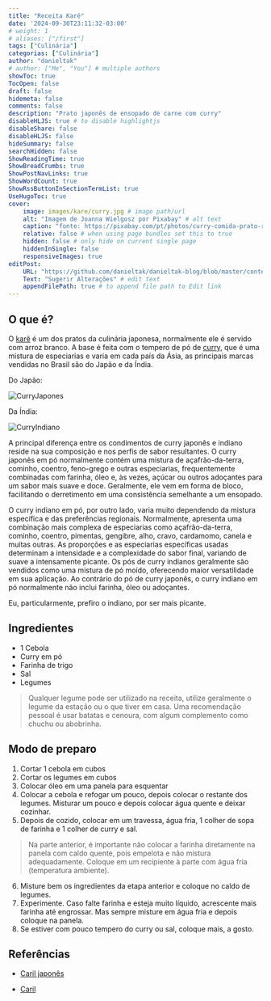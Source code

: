 ```yaml
---
title: "Receita Karê"
date: '2024-09-30T23:11:32-03:00'
# weight: 1
# aliases: ["/first"]
tags: ["Culinária"]
categorias: ["Culinária"]
author: "danieltak"
# author: ["Me", "You"] # multiple authors
showToc: true
TocOpen: false
draft: false
hidemeta: false
comments: false
description: "Prato japonês de ensopado de carne com curry"
disableHLJS: true # to disable highlightjs
disableShare: false
disableHLJS: false
hideSummary: false
searchHidden: false
ShowReadingTime: true
ShowBreadCrumbs: true
ShowPostNavLinks: true
ShowWordCount: true
ShowRssButtonInSectionTermList: true
UseHugoToc: true
cover:
    image: images/kare/curry.jpg # image path/url
    alt: "Imagem de Joanna Wielgosz por Pixabay" # alt text
    caption: "fonte: https://pixabay.com/pt/photos/curry-comida-prato-refei%C3%A7%C3%A3o-7249247/" # display caption under cover
    relative: false # when using page bundles set this to true
    hidden: false # only hide on current single page
    hiddenInSingle: false
    responsiveImages: true
editPost:
    URL: "https://github.com/danieltak/danieltak-blog/blob/master/content"
    Text: "Sugerir Alterações" # edit text
    appendFilePath: true # to append file path to Edit link
---
```



## O que é?

O [karê][Caril japonês] é um dos pratos da culinária japonesa, normalmente ele é servido com arroz branco. A base é feita com o tempero de pó de [curry][Caril], que é uma mistura de especiarias e varia em cada país da Ásia, as principais marcas vendidas no Brasil são do Japão e da Índia.

Do Japão:

![CurryJapones](/posts/images/kare/golden_curry.png)

Da Índia:

![CurryIndiano](/posts/images/kare/curry-india.webp)

A principal diferença entre os condimentos de curry japonês e indiano reside na sua composição e nos perfis de sabor resultantes. O curry japonês em pó normalmente contém uma mistura de açafrão-da-terra, cominho, coentro, feno-grego e outras especiarias, frequentemente combinadas com farinha, óleo e, às vezes, açúcar ou outros adoçantes para um sabor mais suave e doce. Geralmente, ele vem em forma de bloco, facilitando o derretimento em uma consistência semelhante a um ensopado.

O curry indiano em pó, por outro lado, varia muito dependendo da mistura específica e das preferências regionais. Normalmente, apresenta uma combinação mais complexa de especiarias como açafrão-da-terra, cominho, coentro, pimentas, gengibre, alho, cravo, cardamomo, canela e muitas outras. As proporções e as especiarias específicas usadas determinam a intensidade e a complexidade do sabor final, variando de suave a intensamente picante. Os pós de curry indianos geralmente são vendidos como uma mistura de pó moído, oferecendo maior versatilidade em sua aplicação. Ao contrário do pó de curry japonês, o curry indiano em pó normalmente não inclui farinha, óleo ou adoçantes.

Eu, particularmente, prefiro o indiano, por ser mais picante.

## Ingredientes

- 1 Cebola
- Curry em pó
- Farinha de trigo
- Sal
- Legumes

> Qualquer legume pode ser utilizado na receita, utilize geralmente o legume da estação ou o que tiver em casa.
> Uma recomendação pessoal é usar batatas e cenoura, com algum complemento como chuchu ou abobrinha.

## Modo de preparo

1. Cortar 1 cebola em cubos
2. Cortar os legumes em cubos
3. Colocar óleo em uma panela para esquentar
4. Colocar a cebola e refogar um pouco, depois colocar o restante dos legumes. Misturar um pouco e depois colocar água quente e deixar cozinhar.
5. Depois de cozido, colocar em um travessa, água fria, 1 colher de sopa de farinha e 1 colher de curry e sal.

> Na parte anterior, é importante não colocar a farinha diretamente na panela com caldo quente, pois empelota e não mistura adequadamente. Coloque em um recipiente à parte com água fria (temperatura ambiente).

6. Misture bem os ingredientes da etapa anterior e coloque no caldo de legumes.
7. Experimente. Caso falte farinha e esteja muito líquido, acrescente mais farinha até engrossar. Mas sempre misture em água fria e depois coloque na panela.
8. Se estiver com pouco tempero do curry ou sal, coloque mais, a gosto.

## Referências

- [Caril japonês]

[Caril japonês]: https://pt.wikipedia.org/wiki/Caril_japon%C3%AAs

- [Caril]

[Caril]: https://pt.wikipedia.org/wiki/Caril